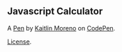 Javascript Calculator
---------------------


A [Pen](http://codepen.io/kaitmore/pen/qRVZJP) by [Kaitlin Moreno](http://codepen.io/kaitmore) on [CodePen](http://codepen.io/).

[License](http://codepen.io/kaitmore/pen/qRVZJP/license).